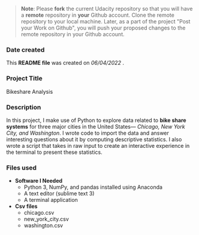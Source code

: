 >**Note**: Please **fork** the current Udacity repository so that you will have a **remote** repository in **your** Github account. Clone the remote repository to your local machine. Later, as a part of the project "Post your Work on Github", you will push your proposed changes to the remote repository in your Github account.

### Date created
This **README file** was created on  *06/04/2022* .

### Project Title
Bikeshare Analysis

### Description
In this project, I make use of Python to explore data related to **bike share systems** for three major cities in the United States— _Chicago, New York City, and Washington_. I wrote code to import the data and answer interesting questions about it by computing descriptive statistics. I also wrote a script that takes in raw input to create an interactive experience in the terminal to present these statistics.

### Files used
* **Software I Needed**
	- Python 3, NumPy, and pandas installed using Anaconda
	- A text editor (sublime text 3)
	- A terminal application
* **Csv files**
	- chicago.csv
	- new_york_city.csv
	- washington.csv



